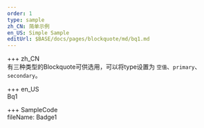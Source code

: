 ```yaml
---   
order: 1  
type: sample  
zh_CN: 简单示例   
en_US: Simple Sample
editUrl: $BASE/docs/pages/blockquote/md/bq1.md
---      
```


+++ zh_CN   
有三种类型的Blockquote可供选用，可以将type设置为
<Code>空值</Code>、<Code>primary</Code>、<Code>secondary</Code>。


+++ en_US   
Bq1

+++ SampleCode  
fileName: Badge1
